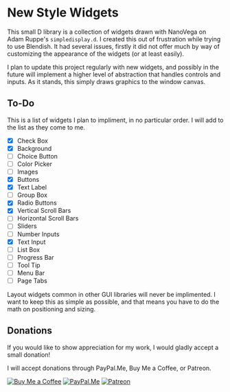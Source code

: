 # New Style Widgets

This small D library is a collection of widgets drawn with NanoVega on Adam Ruppe's `simpledisplay.d`.
I created this out of frustration while trying to use Blendish. It had several issues,
firstly it did not offer much by way of customizing the appearance of the widgets (or at least easily).

I plan to update this project regularly with new widgets, and possibly in the future will implement a higher
level of abstraction that handles controls and inputs. As it stands, this simply draws graphics to the
window canvas.

## To-Do

This is a list of widgets I plan to impliment, in no particular order. I will add to the list as they come to me.

- [X] Check Box
- [X] Background
- [ ] Choice Button
- [ ] Color Picker
- [ ] Images
- [X] Buttons
- [X] Text Label
- [ ] Group Box
- [X] Radio Buttons
- [X] Vertical Scroll Bars
- [ ] Horizontal Scroll Bars
- [ ] Sliders
- [ ] Number Inputs
- [X] Text Input
- [ ] List Box
- [ ] Progress Bar
- [ ] Tool Tip
- [ ] Menu Bar
- [ ] Page Tabs

Layout widgets common in other GUI libraries will never be implimented. I want to keep this as simple as possible, and that means you have to do the math on positioning and sizing.

## Donations

If you would like to show appreciation for my work, I would gladly accept a small donation!

I will accept donations through PayPal.Me, Buy Me a Coffee, or Patreon.

[![Buy Me a Coffee](https://i.imgur.com/fN422E7.png)](https://buymeacoffee.com/spikespaz)
[![PayPal.Me](https://i.imgur.com/JWkunGi.png)](https://paypal.me/spikespaz)
[![Patreon](https://i.imgur.com/K05b2RO.png)](https://patreon.com/spikespaz)
